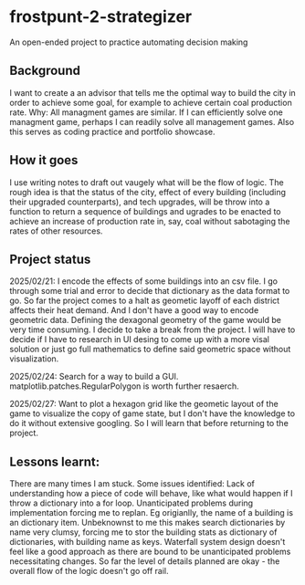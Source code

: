 # frostpunt-2-strategizer
 An open-ended project to practice automating decision making

## Background
I want to create a an advisor that tells me the optimal way to build the city in order to achieve some goal, for example to achieve certain coal production rate. Why: All managment games are similar. If I can efficiently solve one managment game, perhaps I can readily solve all management games. Also this serves as coding practice and portfolio showcase.

## How it goes
I use writing notes to draft out vaugely what will be the flow of logic. The rough idea is that the status of the city, effect of every building (including their upgraded counterparts), and tech upgrades, will be throw into a function to return a sequence of buildings and ugrades to be enacted to achieve an increase of production rate in, say, coal without sabotaging the rates of other resources.

## Project status
2025/02/21: I encode the effects of some buildings into an csv file. I go through some trial and error to decide that dictionary as the data format to go. So far the project comes to a halt as geometic layoff of each district affects their heat demand. And I don't have a good way to encode geometric data. Defining the dexagonal geometry of the game would be very time consuming. I decide to take a break from the project. I will have to decide if I have to research in UI desing to come up with a more visal solution or just go full mathematics to define said geometric space without visualization.

2025/02/24: Search for a way to build a GUI. matplotlib.patches.RegularPolygon is worth further resaerch.

2025/02/27: Want to plot a hexagon grid like the geometic layout of the game to visualize the copy of game state, but I don't have the knowledge to do it without extensive googling. So I will learn that before returning to the project.

## Lessons learnt:
There are many times I am stuck. Some issues identified:
Lack of understanding how a piece of code will behave, like what would happen if I throw a dictionary into a for loop.
Unanticipated problems during implementation forcing me to replan. Eg origianlly, the name of a building is an dictionary item. Unbeknownst to me this makes search dictionaries by name very clumsy, forcing me to stor the building stats as dictionary of dictionaries, with building name as keys.
Waterfall system design doesn't feel like a good approach as there are bound to be unanticipated problems necessitating changes. So far the level of details planned are okay - the overall flow of the logic doesn't go off rail.


